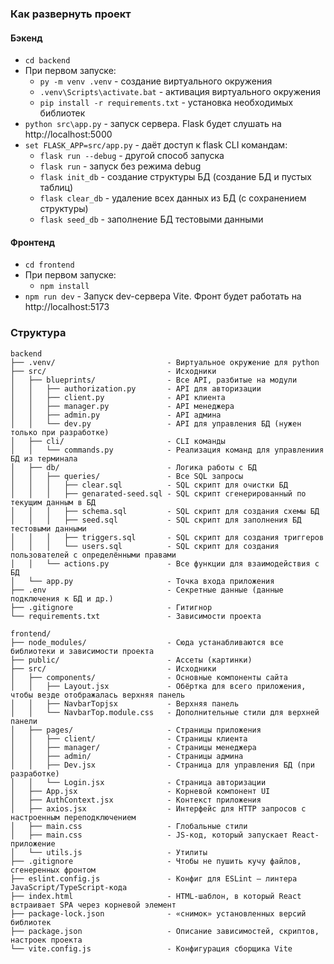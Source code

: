 
### Как развернуть проект

#### Бэкенд
- `cd backend`
- При первом запуске:
    - `py -m venv .venv` - создание виртуального окружения
    - `.venv\Scripts\activate.bat` - активация виртуального окружения
    - `pip install -r requirements.txt` - установка необходимых библиотек
- `python src\app.py` - запуск сервера. Flask будет слушать на http://localhost:5000
- `set FLASK_APP=src/app.py` - даёт доступ к flask CLI командам:
    - `flask run --debug` - другой способ запуска
    - `flask run` - запуск без режима debug
    - `flask init_db` - создание структуры БД (создание БД и пустых таблиц)
    - `flask clear_db` - удаление всех данных из БД (с сохранением структуры)
    - `flask seed_db` - заполнение БД тестовыми данными


#### Фронтенд
- `cd frontend`
- При первом запуске:
    - `npm install`
- `npm run dev` - Запуск dev-сервера Vite. Фронт будет работать на http://localhost:5173

### Структура
```
backend
├── .venv/                         - Виртуальное окружение для python
├── src/                           - Исходники
│   ├── blueprints/                - Все API, разбитые на модули
│   │   ├── authorization.py       - API для авторизации
│   │   ├── client.py              - API клиента
│   │   ├── manager.py             - API менеджера
│   │   ├── admin.py               - API админа
│   │   └── dev.py                 - API для управления БД (нужен только при разработке)
│   ├── cli/                       - CLI команды
│   │   └── commands.py            - Реализация команд для управлениия БД из терминала
│   ├── db/                        - Логика работы с БД
│   │   ├── queries/               - Все SQL запросы
│   │   │   ├── clear.sql          - SQL скрипт для очистки БД
│   │   │   ├── genarated-seed.sql - SQL скрипт сгенерированный по текущим данным в БД 
│   │   │   ├── schema.sql         - SQL скрипт для создания схемы БД
│   │   │   ├── seed.sql           - SQL скрипт для заполнения БД тестовыми данными
│   │   │   ├── triggers.sql       - SQL скрипт для создания триггеров
│   │   │   └── users.sql          - SQL скрипт для создания пользователей с определёнными правами
│   │   └── actions.py             - Все функции для взаимодействия с БД
│   └── app.py                     - Точка входа приложения
├── .env                           - Секретные данные (данные подключения к БД и др.)
├── .gitignore                     - Гитигнор
└── requirements.txt               - Зависимости проекта

frontend/
├── node_modules/                  - Сюда устанабливаются все библиотеки и зависимости проекта
├── public/                        - Ассеты (картинки)
├── src/                           - Исходники
│   ├── components/                - Основные компоненты сайта
│   │   ├── Layout.jsx             - Обёртка для всего приложения, чтобы везде отображалась верхняя панель
│   │   ├── NavbarTopjsx           - Верхняя панель
│   │   └── NavbarTop.module.css   - Дополнительные стили для верхней панели
│   ├── pages/                     - Страницы приложения
│   │   ├── client/                - Страницы клиента
│   │   ├── manager/               - Страницы менеджера
│   │   ├── admin/                 - Страницы админа
│   │   ├── Dev.jsx                - Страница для управления БД (при разработке)
│   │   └── Login.jsx              - Страница авторизации
│   ├── App.jsx                    - Корневой компонент UI
│   ├── AuthContext.jsx            - Контекст приложения 
│   ├── axios.jsx                  - Интерфейс для HTTP запросов с настроенным переподключением
│   ├── main.css                   - Глобальные стили
│   ├── main.css                   - JS-код, который запускает React-приложение
│   └── utils.js                   - Утилиты
├── .gitignore                     - Чтобы не пушить кучу файлов, сгенеренных фронтом
├── eslint.config.js               - Конфиг для ESLint — линтера JavaScript/TypeScript-кода
├── index.html                     - HTML-шаблон, в который React встраивает SPA через корневой элемент
├── package-lock.json              - «снимок» установленных версий библиотек
├── package.json                   - Описание зависимостей, скриптов, настроек проекта
└── vite.config.js                 - Конфигурация сборщика Vite
```
